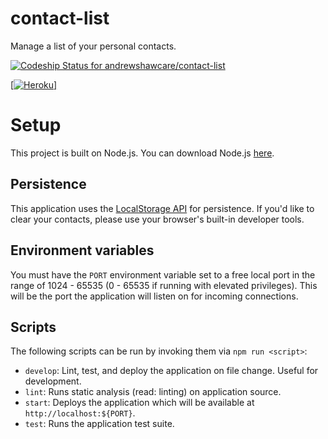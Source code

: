 # contact-list
Manage a list of your personal contacts.

[ ![Codeship Status for andrewshawcare/contact-list](https://app.codeship.com/projects/8f7749c0-d775-0134-6ded-3a9d3eea3b3f/status?branch=master)](https://app.codeship.com/projects/203061)

[[![Heroku](http://heroku-badge.herokuapp.com/?app=secret-journey-33136&style=flat&svg=1)]](https://secret-journey-33136.herokuapp.com/)

# Setup

This project is built on Node.js. You can download Node.js [here](https://nodejs.org/en/download/).

## Persistence

This application uses the [LocalStorage API](https://developer.mozilla.org/en-US/docs/Web/API/Storage/LocalStorage) for persistence. If you'd like to clear your contacts, please use your browser's built-in developer tools.

## Environment variables

You must have the `PORT` environment variable set to a free local port in the range of 1024 - 65535 (0 - 65535 if running with elevated privileges). This will be the port the application will listen on for incoming connections.

## Scripts

The following scripts can be run by invoking them via `npm run <script>`:

* `develop`: Lint, test, and deploy the application on file change. Useful for development.
* `lint`: Runs static analysis (read: linting) on application source.
* `start`: Deploys the application which will be available at `http://localhost:${PORT}`.
* `test`: Runs the application test suite.
